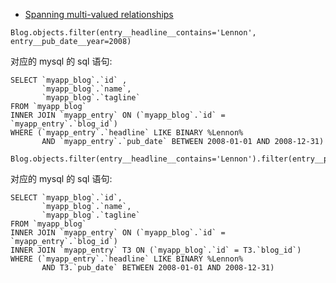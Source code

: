 


- [Spanning multi-valued relationships](https://docs.djangoproject.com/en/2.2/topics/db/queries/#spanning-multi-valued-relationships)

```python3
Blog.objects.filter(entry__headline__contains='Lennon', entry__pub_date__year=2008)
```
对应的 mysql 的 sql 语句:
```mysql
SELECT `myapp_blog`.`id` ,
       `myapp_blog`.`name`,
       `myapp_blog`.`tagline`
FROM `myapp_blog`
INNER JOIN `myapp_entry` ON (`myapp_blog`.`id` = `myapp_entry`.`blog_id`)
WHERE (`myapp_entry`.`headline` LIKE BINARY %Lennon%
       AND `myapp_entry`.`pub_date` BETWEEN 2008-01-01 AND 2008-12-31)
```

```python3
Blog.objects.filter(entry__headline__contains='Lennon').filter(entry__pub_date__year=2008)
```
对应的 mysql 的 sql 语句:
```mysql
SELECT `myapp_blog`.`id`,
       `myapp_blog`.`name`,
       `myapp_blog`.`tagline`
FROM `myapp_blog`
INNER JOIN `myapp_entry` ON (`myapp_blog`.`id` = `myapp_entry`.`blog_id`)
INNER JOIN `myapp_entry` T3 ON (`myapp_blog`.`id` = T3.`blog_id`)
WHERE (`myapp_entry`.`headline` LIKE BINARY %Lennon%
       AND T3.`pub_date` BETWEEN 2008-01-01 AND 2008-12-31)
```


